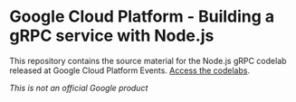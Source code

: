 # Google Cloud Platform - Building a gRPC service with Node.js

This repository contains the source material for the Node.js gRPC codelab 
released at Google Cloud Platform Events. [Access the codelabs](https://gcplab.me/).

*This is not an official Google product*
